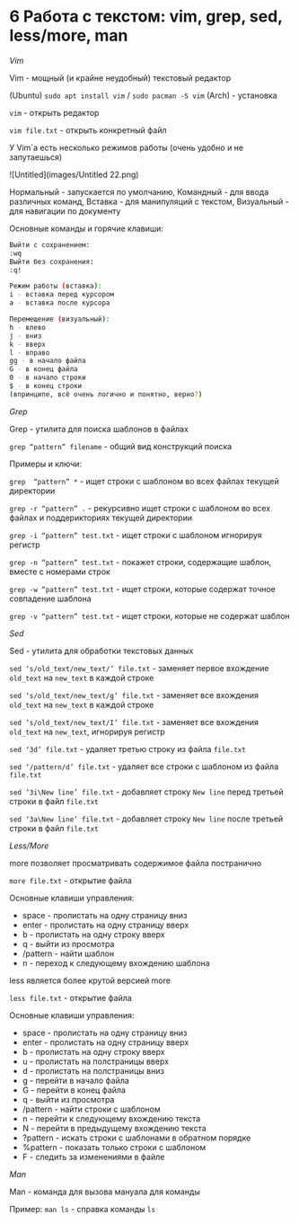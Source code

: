 # 6 Работа с текстом: vim, grep, sed, less/more, man

*Vim*

Vim - мощный (и крайне неудобный) текстовый редактор

(Ubuntu) `sudo apt install vim` / `sudo pacman -S vim` (Arch) - установка

`vim` - открыть редактор

`vim file.txt` - открыть конкретный файл

У Vim`a есть несколько режимов работы (очень удобно и не запутаешься)

![Untitled](images/Untitled 22.png)

Нормальный - запускается по умолчанию, Командный - для ввода различных команд, Вставка - для манипуляций с текстом, Визуальный - для навигации по документу

Основные команды и горячие клавиши:

```bash
Выйти с сохранением:
:wq
Выйти без сохранения:
:q!

Режим работы (вставка):
i - вставка перед курсором
a - вставка после курсора

Перемещение (визуальный):
h - влево
j - вниз
k - вверх
l - вправо
gg - в начало файла
G - в конец файла
0 - в начало строки
$ - в конец строки
(впринципе, всё очень логично и понятно, верно?)
```

*Grep*

Grep - утилита для поиска шаблонов в файлах

`grep “pattern” filename` - общий вид конструкций поиска

Примеры и ключи:

`grep  “pattern” *` - ищет строки с шаблоном во всех файлах текущей директории

`grep -r “pattern” .` - рекурсивно ищет строки с шаблоном во всех файлах и поддерикториях текущей директории

`grep -i “pattern” test.txt` - ищет строки с шаблоном игнорируя регистр

`grep -n “pattern” test.txt` - покажет строки, содержащие шаблон, вместе с номерами строк

`grep -w “pattern” test.txt` - ищет строки, которые содержат точное совпадение шаблона

`grep -v “pattern” test.txt` - ищет строки, которые не содержат шаблон

*Sed*

Sed - утилита для обработки текстовых данных

`sed ‘s/old_text/new_text/’ file.txt` - заменяет первое вхождение `old_text` на `new_text` в каждой строке

`sed ‘s/old_text/new_text/g’ file.txt` - заменяет все вхождения `old_text` на `new_text` в каждой строке

`sed ‘s/old_text/new_text/I’ file.txt` - заменяет все вхождения `old_text` на `new_text`, игнорируя регистр

`sed ‘3d’ file.txt` - удаляет третью строку из файла `file.txt`

`sed ‘/pattern/d’ file.txt` - удаляет все строки с шаблоном из файла `file.txt`

`sed ‘3i\New line’ file.txt` - добавляет строку `New line` перед третьей строки в файл `file.txt`

`sed ‘3a\New line’ file.txt` - добавляет строку `New line` после третьей строки в файл `file.txt`

*Less/More*

more позволяет просматривать содержимое файла постранично

`more file.txt` - открытие файла

Основные клавиши управления:

- space - пролистать на одну страницу вниз
- enter - пролистать на одну страницу вверх
- b - пролистать на одну строку вверх
- q - выйти из просмотра
- /pattern - найти шаблон
- n - переход к следующему вхождению шаблона

less является более крутой версией more

`less file.txt` - открытие файла

Основные клавиши управления:

- space - пролистать на одну страницу вниз
- enter - пролистать на одну страницу вверх
- b - пролистать на одну строку вверх
- u - пролистать на полстраницы вверх
- d - пролистать на полстраницы вниз
- g - перейти в начало файла
- G - перейти в конец файла
- q - выйти из просмотра
- /pattern - найти строки с шаблоном
- n - перейти к следующему вхождению текста
- N - перейти в предыдущему вхождению текста
- ?pattern - искать строки с шаблонами в обратном порядке
- %pattern - показать только строки с шаблоном
- F - следить за изменениями в файле

*Man*

Man - команда для вызова мануала для команды

Пример: `man ls` - справка команды `ls`